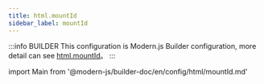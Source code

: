 ```yaml
---
title: html.mountId
sidebar_label: mountId
---
```


:::info BUILDER
This configuration is Modern.js Builder configuration, more detail can see [html.mountId](https://modernjs.dev/builder/zh/api/config-html.html#html-mountid)。
:::

import Main from '@modern-js/builder-doc/en/config/html/mountId.md'

<Main />
